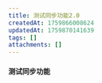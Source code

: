 ```yaml
---
title: 测试同步功能2.0
createdAt: 1759866008624
updatedAt: 1759870141639
tags: []
attachments: []
---
```


#### 测试同步功能